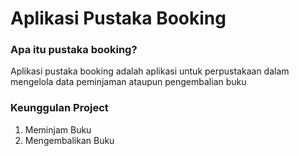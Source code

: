 # Aplikasi Pustaka Booking

### Apa itu pustaka booking?
Aplikasi pustaka booking adalah aplikasi untuk perpustakaan dalam mengelola data peminjaman ataupun pengembalian buku

### Keunggulan Project
1. Meminjam Buku
2. Mengembalikan Buku